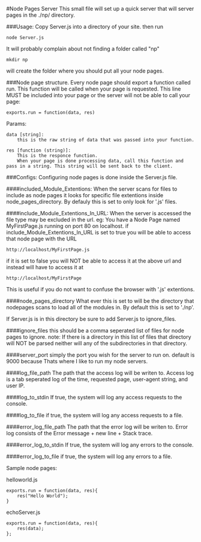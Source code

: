 #Node Pages Server
This small file will set up a quick server that will server pages in the ./np/ directory. 

###Usage: 
Copy Server.js into a directory of your site. then run

	node Server.js

It will probably complain about not finding a folder called "np"

	mkdir np

will create the folder where you should put all your node pages. 

###Node page structure.
Every node page should export a function called run. This function will be called when your page is requested. This line MUST be included into your page or the server will not be able to call your page:
	
	exports.run = function(data, res)


Params:

	data [string]:
		this is the raw string of data that was passed into your function.

	res [function (string)]:
		This is the responce function. 
		When your page is done processing data, call this function and pass in a string. This string will be sent back to the client.


###Configs:
Configuring node pages is done inside the Server.js file.

####included_Module_Extentions:
When the server scans for files to include as node pages it looks for specific file extentions inside node_pages_directory.
By defauly this is set to only look for '.js' files.

####include_Module_Extentions_In_URL: 
When the server is accessed the file type may be excluded in the url. 
eg: You have a Node Page named MyFirstPage.js running on port 80 on localhost.
if include_Module_Extentions_In_URL is set to true you will be able to access that node page with the URL
	
	http://localhost/MyFirstPage.js

if it is set to false you will NOT be able to access it at the above url and instead will have to access it at 

	http://localhost/MyFirstPage

This is useful if you do not want to confuse the browser with '.js' extentions.

####node_pages_directory
What ever this is set to will be the directory that nodepages scans to load all of the modules in. 
By default this is set to './np'.

If Server.js is in this directory be sure to add Server.js to ignore_files.

####ignore_files
this should be a comma seperated list of files for node pages to ignore. 
note: If there is a directory in this list of files that directory will NOT be parsed neither will any of the subdirectories in that directory.

####server_port
simply the port you wish for the server to run on. default is 9000 because Thats where I like to run my node servers.

####log_file_path
The path that the access log will be writen to. Access log is a tab seperated log of the time, requested page, user-agent string, and user IP.

####log_to_stdin
If true, the system will log any access requests to the console.

####log_to_file
if true, the system will log any access requests to a file.

####error_log_file_path
The path that the error log will be writen to. Error log consists of the Error message + new line + Stack trace.

####error_log_to_stdin
If true, the system will log any errors to the console.

####error_log_to_file
if true, the system will log any errors to a file.


Sample node pages:

helloworld.js
	
	exports.run = function(data, res){
		res("Hello World");
	}

echoServer.js
	
	exports.run = function(data, res){
		res(data);
	};

